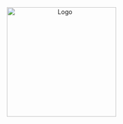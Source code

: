 <div align="center">
    <img src="frontend\src\assets\images\logo.ico" alt="Logo" height="250"> 
</div>

